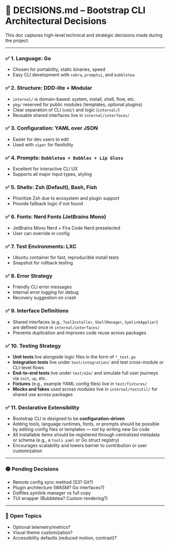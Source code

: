 # 📓 DECISIONS.md – Bootstrap CLI Architectural Decisions

This doc captures high-level technical and strategic decisions made during the project.

---

### ✅ 1. Language: Go
- Chosen for portability, static binaries, speed
- Easy CLI development with `cobra`, `promptui`, and `bubbletea`

### ✅ 2. Structure: DDD-lite + Modular
- `internal/` is domain-based: system, install, shell, flow, etc.
- `pkg/` reserved for public modules (templates, optional plugins)
- Clear separation of CLI (`cmd/`) and logic (`internal/`)
- Reusable shared interfaces live in `internal/interfaces/`

### ✅ 3. Configuration: YAML over JSON
- Easier for dev users to edit
- Used with `viper` for flexibility

### ✅ 4. Prompts: `Bubbletea + Bubbles + Lip Gloss`
- Excellent for interactive CLI UX
- Supports all major input types, styling

### ✅ 5. Shells: Zsh (Default), Bash, Fish
- Prioritize Zsh due to ecosystem and plugin support
- Provide fallback logic if not found

### ✅ 6. Fonts: Nerd Fonts (JetBrains Mono)
- JetBrains Mono Nerd + Fira Code Nerd preselected
- User can override in config

### ✅ 7. Test Environments: LXC
- Ubuntu container for fast, reproducible install tests
- Snapshot for rollback testing

### ✅ 8. Error Strategy
- Friendly CLI error messages
- Internal error logging for debug
- Recovery suggestion on crash

### ✅ 9. Interface Definitions
- Shared interfaces (e.g., `ToolInstaller`, `ShellManager`, `SymlinkApplier`) are defined once in `internal/interfaces/`
- Prevents duplication and improves code reuse across packages

### ✅ 10. Testing Strategy
- **Unit tests** live alongside logic files in the form of `*_test.go`
- **Integration tests** live under `test/integration/` and test cross-module or CLI-level flows
- **End-to-end tests** live under `test/e2e/` and simulate full user journeys via `init`, `up`, etc.
- **Fixtures** (e.g., example YAML config files) live in `test/fixtures/`
- **Mocks and fakes** used across modules live in `internal/testutil/` for shared use across packages

### ✅ 11. Declarative Extensibility
- Bootstrap CLI is designed to be **configuration-driven**
- Adding tools, language runtimes, fonts, or prompts should be possible by editing config files or templates — not by writing new Go code
- All installable items should be registered through centralized metadata or schema (e.g., a `tools.yaml` or Go struct registry)
- Encourages scalability and lowers barrier to contribution or user customization

---

### 🟡 Pending Decisions
- Remote config sync method (S3? Git?)
- Plugin architecture (WASM? Go interfaces?)
- Dotfiles symlink manager vs full copy
- TUI wrapper (Bubbletea? Custom rendering?)

---

### 🧩 Open Topics
- Optional telemetry/metrics?
- Visual theme customization?
- Accessibility defaults (reduced motion, contrast)?

